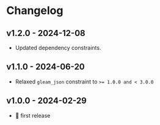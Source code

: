 # Changelog

## v1.2.0 - 2024-12-08

- Updated dependency constraints.

## v1.1.0 - 2024-06-20

- Relaxed `gleam_json` constraint to `>= 1.0.0 and < 3.0.0`

## v1.0.0 - 2024-02-29

- 🎉 first release
